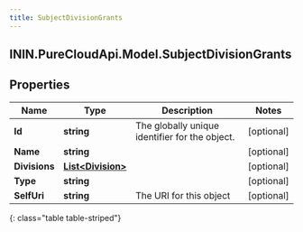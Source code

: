 ```yaml
---
title: SubjectDivisionGrants
---
```

## ININ.PureCloudApi.Model.SubjectDivisionGrants

## Properties

|Name | Type | Description | Notes|
|------------ | ------------- | ------------- | -------------|
| **Id** | **string** | The globally unique identifier for the object. | [optional] |
| **Name** | **string** |  | [optional] |
| **Divisions** | [**List&lt;Division&gt;**](Division.html) |  | [optional] |
| **Type** | **string** |  | [optional] |
| **SelfUri** | **string** | The URI for this object | [optional] |
{: class="table table-striped"}


